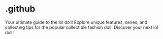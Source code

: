 # .github
Your ultimate guide to the lol doll! Explore unique features, series, and collecting tips for the popular collectible fashion doll. Discover your next lol doll!
